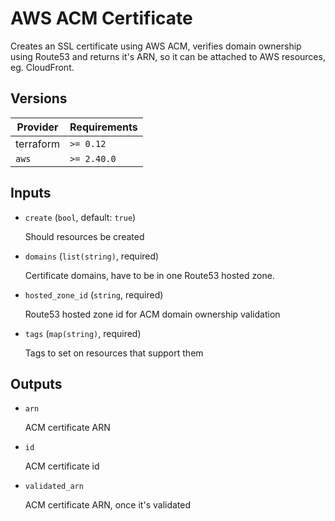 # AWS ACM Certificate

Creates an SSL certificate using AWS ACM, verifies domain ownership using Route53 and returns it's ARN, so it can be attached to AWS resources, eg. CloudFront.

<!-- bin/docs -->

## Versions

| Provider | Requirements |
|-|-|
| terraform | `>= 0.12` |
| `aws` | `>= 2.40.0` |

## Inputs

* `create` (`bool`, default: `true`)

    Should resources be created

* `domains` (`list(string)`, required)

    Certificate domains, have to be in one Route53 hosted zone.

* `hosted_zone_id` (`string`, required)

    Route53 hosted zone id for ACM domain ownership validation

* `tags` (`map(string)`, required)

    Tags to set on resources that support them



## Outputs

* `arn`

    ACM certificate ARN

* `id`

    ACM certificate id

* `validated_arn`

    ACM certificate ARN, once it's validated
